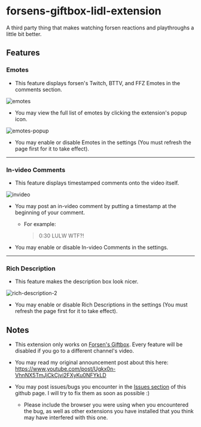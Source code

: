 # forsens-giftbox-lidl-extension
A third party thing that makes watching forsen reactions and playthroughs a little bit better.

## Features

### Emotes

- This feature displays forsen's Twitch, BTTV, and FFZ Emotes in the comments section.

![emotes](https://user-images.githubusercontent.com/16715946/146497392-9f488288-24c5-4525-a451-75585733ef62.png)

- You may view the full list of emotes by clicking the extension's popup icon.

![emotes-popup](https://user-images.githubusercontent.com/16715946/146497495-654f54cd-15b5-4c38-9ae8-627fcc888354.png)

- You may enable or disable Emotes in the settings (You must refresh the page first for it to take effect).

---

### In-video Comments

- This feature displays timestamped comments onto the video itself.

![invideo](https://user-images.githubusercontent.com/16715946/146496935-84f0dbba-d574-48c9-bbfa-8223dfbefb36.png)

- You may post an in-video comment by putting a timestamp at the beginning of your comment.

  - For example:
  
    > 0:30 LULW WTF?!

- You may enable or disable In-video Comments in the settings.

---

### Rich Description

- This feature makes the description box look nicer.

![rich-description-2](https://user-images.githubusercontent.com/16715946/146500683-4207b9b3-4d5d-4fe7-9c80-11d8b193e26c.png)

- You may enable or disable Rich Descriptions in the settings (You must refresh the page first for it to take effect).

## Notes

- This extension only works on [Forsen's Giftbox](https://www.youtube.com/c/ForsensGiftbox). Every feature will be disabled if you go to a different channel's video.

- You may read my original announcement post about this here: https://www.youtube.com/post/Ugkx0n-VhnNX5TmJjCkCjvi2FXyKu0NFYkLD

- You may post issues/bugs you encounter in the [Issues section](https://github.com/Aayzie/forsens-giftbox-lidl-extension/issues) of this github page. I will try to fix them as soon as possible :)
  - Please include the browser you were using when you encountered the bug, as well as other extensions you have installed that you think may have interfered with this one.
